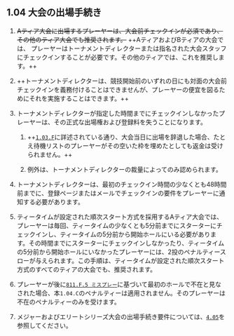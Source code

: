 ## 1.04 大会の出場手続き

1. ~~Aティア大会に出場するプレーヤーは、大会前チェックインが必須であり、その他のティア大会でも推奨されます。~~
++AティアおよびBティアの大会では、
プレーヤーはトーナメントディレクターまたは指名された大会スタッフにチェックインすることが必要です。その他のティアでは、これを推奨します。++

1. ++トーナメントディレクターは、競技開始前のいずれの日にも対面の大会前チェックインを義務付けることはできませんが、プレーヤーの便宜を図るためにそれを実施することはできます。++

1. トーナメントディレクターが指定した時間までにチェックインしなかったプレーヤーは、その正式な出場権および登録料を失うことになります。

	1. ++[`1.03.F`](#参加辞退と返金)に詳述されている通り、大会当日に出場を辞退した場合、たとえ待機リストのプレーヤーがその空いた枠を埋めたとしても返金は受けられません。++

    1. 例外は、トーナメントディレクターの裁量によってのみ認められます。

1. トーナメントディレクターは、最初のチェックイン時間の少なくとも48時間前までに、登録ページまたはメールでチェックインの要件をプレーヤーに通知する必要があります。

1. ティータイムが設定された順次スタート方式を採用するAティア大会では、プレーヤーは毎回、ティータイムの少なくとも5分前までにスターターにチェックインし、ティータイムの5分前から開始ホールにいる必要があります。その時間までにスターターにチェックインしなかったり、ティータイムの5分前から開始ホールにいなかったプレーヤーには、2投のペナルティースローが与えられます。この手順は、ティータイムが設定された順次スタート方式のすべてのティアの大会でも、推奨されます。

1. プレーヤーが後に[`811.F.5 ミスプレー`](ordg/811)に基づいて最初のホールで不在と見なされた場合、本`1.04.C`のペナルティーは適用されません。そのプレーヤーは不在のペナルティーのみを受けます。

1. メジャーおよびエリートシリーズ大会の出場手続き要件については、[`4.05`](#登録出場手続きおよび競技の開始)を参照してください。
